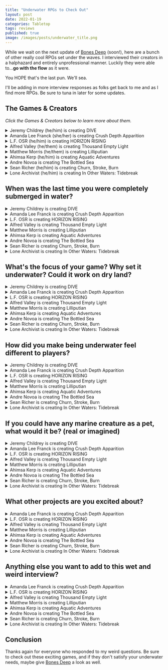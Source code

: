 ```yaml
---
title: "Underwater RPGs to Check Out"
layout: post
date: 2022-01-19
categories: Tabletop
tags: reviews
published: true
image: /images/posts/underwater_title.png
---
```


While we wait on the next update of [Bones Deep](https://davidschirduan.itch.io/bones-deep) (soon!), here are a bunch of other really cool RPGs set under the waves. I interviewed their creators in a halphazard and entirely unprofessional manner. Luckily they were able to...**go with the flow** as it were.

You HOPE that's the last pun. We'll sea. 

I'll be adding in more interview responses as folks get back to me and as I find more RPGs. Be sure to tuna in later for some updates. 

## The Games & Creators
*Click the Games & Creators below to learn more about them.*

<details>
  <summary>Jeremy Childrey (he/him) is creating DIVE</summary>
  <p><img src="https://technicalgrimoire.com/images/posts/underwater_dive.jpg" alt="images/posts/underwater_dive.jpg" class="leftSmallImg"></p>
  <p>"Aquatic Horror on the High Seas using Mothership's Panic Engine."</p>
  <p><a href="https://www.kickstarter.com/projects/526878157/dive-1"><strong>Kickstarter</strong></a></p>
  <p><strong>Twitter</strong>: <a href="https://twitter.com/GordinaakGames/">@GordinaakGames</a></p>
</details>
<details>
  <summary>Amanda Lee Franck (she/her) is creating Crush Depth Apparition</summary>
  <p><img src="https://technicalgrimoire.com/images/posts/underwater_crushdepth.jpg" alt="images/posts/underwater_crushdepth.jpg" class="leftSmallImg"></p>
  <p>"A game of survival horror on a haunted submarine."</p>
  <p><a href="https://www.zinemonth.com/zine/crush-depth-apparition"><strong>ZIMO page</strong></a></p>
  <p><a href="https://mailchi.mp/976fee0699d5/garbagebarge"><strong>Mailing List</strong></a></p>
  <p><strong>Twitter</strong>: <a href="https://twitter.com/annabelle_lee">@annabelle_lee</a></p>
</details>
<details>
  <summary>L.F. OSR (he/him) is creating HORIZON RISING</summary>
  <p><img src="https://technicalgrimoire.com/images/posts/underwater_horizon.jpg" alt="images/posts/underwater_horizon.jpg" class="leftSmallImg"></p>
  <p>"A sinking system-neutral sandbox setting sourcebook."</p>
  <p><a href="http://kck.st/3FcY8eN"><strong>Kickstarter</strong></a></p>
  <p><strong>Twitter</strong>: <a href="https://twitter.com/lf_osr">@lf_osr</a></p>
</details>
<details>
  <summary>Alfred Valley (he/them) is creating Thousand Empty Light</summary>
  <p><img src="https://technicalgrimoire.com/images/posts/underwater_thousand.jpg" alt="images/posts/underwater_thousand.jpg" class="leftSmallImg"></p>
  <p>"A solo Mothership RPG psychedelic-xerox adventure."</p>
  <p><a href="https://www.kickstarter.com/projects/alfredvalley/thousand-empty-light"><strong>Kickstarter</strong></a></p>
  <p><strong>Twitter</strong>: <a href="https://twitter.com/ValleyOfAlfred">@ValleyOfAlfred</a></p>
  <p><a href="http://alfredvalley.itch.io/"><strong>Itch Page</strong></a></p>
</details>
<details>
  <summary>Matthew Morris (he/them) is creating Lilliputian</summary>
  <p><img src="https://technicalgrimoire.com/images/posts/underwater_lilliputian.png" alt="images/posts/underwater_lilliputian.png" class="leftSmallImg"></p>
  <p>"Adventure on the Open Seas!"</p>
  <p><a href="https://manarampmatt.itch.io/lilliputian"><strong>Itch Page</strong></a></p>
  <p><strong>Twitter</strong>: <a href="https://twitter.com/manarampmatt">@manarampmatt</a></p>
</details>
<details>
  <summary>Ahimsa Kerp (he/him) is creating Aquatic Adventures</summary>
  <p><img src="https://technicalgrimoire.com/images/posts/underwater_adventures.jpg" alt="images/posts/underwater_adventures.jpg" class="leftSmallImg"></p>
  <p>"Spells, items, classes, monsters, and adventures for Old School Essentials."</p>
  <p><a href="https://www.backerkit.com/call_to_action/13eba270-87ca-40ba-bde2-65783b7aae31/landing"><strong>Backerkit Signups</strong></a></p>
  <p><strong>Twitter</strong>: <a href="https://twitter.com/ahimsakerp">@ahimsakerp</a></p>
</details>
<details>
  <summary>Andre Novoa is creating The Bottled Sea</summary>
  <p><img src="https://technicalgrimoire.com/images/posts/underwater_bottled.jpg" alt="images/posts/underwater_bottled.jpg" class="leftSmallImg"></p>
  <p>"An aquatic setting that burrows inspiration from Waterworld, The Drowned World, A Canticle for Leibowitz and New Weird fiction."</p>
  <p><a href="https://www.kickstarter.com/projects/andrenovoa/hex-n-screen-undying-sands-bottled-sea"><strong>Kickstarter</strong></a></p>
  <p><strong>Twitter</strong>: <a href="https://twitter.com/GamesOmnivorous">@GamesOmnivorous</a></p>
</details>
<details>
  <summary>Sean Richer (he/him) is creating Churn, Stroke, Burn</summary>
  <p><img src="https://technicalgrimoire.com/images/posts/underwater_churn.jpg" alt="images/posts/underwater_churn.jpg" class="leftSmallImg"></p>
  <p><a href="https://www.facebook.com/orbitalintelligence"><strong>Facebook Page</strong></a></p>
  <p><strong>Twitter</strong>: <a href="https://twitter.com/HypatiasAngst">@HypatiasAngst</a></p>
</details>
<details>
  <summary>Lone Archivist (he/him) is creating In Other Waters: Tidebreak </summary>
  <p><img src="https://technicalgrimoire.com/images/posts/underwater_tidebreak.jpg" alt="images/posts/underwater_tidebreak.jpg" class="leftSmallImg"></p>
  <p>"Explore and study the oceanic world of Gliese 667Cc in a new module for the Mothership Sci-Fi Horror RPG."</p>
  <p><a href="https://www.kickstarter.com/projects/lonearchivist/iow-tidebreak"><strong>Kickstarter</strong></a></p>
  <p><strong>Twitter</strong>: <a href="https://twitter.com/LoneArchivist">@LoneArchivist</a></p>
</details>

## When was the last time you were completely submerged in water?

<details>
  <summary>Jeremy Childrey is creating DIVE</summary>
  <p>'August 2021</p>
</details>
<details>
  <summary>Amanda Lee Franck is creating Crush Depth Apparition</summary>
  <p>Last month in the Ida Crown Natatorium</p>
</details>
<details>
  <summary>L.F. OSR is creating HORIZON RISING</summary>
  <p>I have a reoccurring nightmare of being miles underwater with no sea floor to be seen - so if that counts, a few nights ago! </p>
</details>
<details>
  <summary>Alfred Valley is creating Thousand Empty Light</summary>
  <p>I went to an indoor water park last summer. I got stuck going around the lazy river on a rubber ring with a baby (mine) sitting on my lap. Eventually after going round and round a fair times my partner found us and rescued me.</p>
</details>
<details>
  <summary>Matthew Morris is creating Lilliputian</summary>
  <p>Ha, this past summer. My parents got a pool and I took my one year old swimming every week. She loved it when I'd go underwater and pop up making a funny face.</p>
</details>
<details>
  <summary>Ahimsa Kerp is creating Aquatic Adventures</summary>
  <p>The last time I went swimming; probably August 2021.</p>
</details>
<details>
  <summary>Andre Novoa is creating The Bottled Sea</summary>
  <p>Err... in the summer! Beach in the south of Portugal, where i'm from.</p>
</details>
<details>
  <summary>Sean Richer is creating Churn, Stroke, Burn</summary>
  <p>November 2019, southern short of Kauai</p>
</details>
<details>
  <summary>Lone Archivist is creating In Other Waters: Tidebreak </summary>
  <p>Ages. Probably pre-pandemic.</p>
</details>

## What's the focus of your game? Why set it underwater? Could it work on dry land?

<details>
  <summary>Jeremy Childrey is creating DIVE</summary>
  <p>First, I think underwater stuff is hard because of the lack of content out there, I aim to fix that. Additionally, DIVE is meant to emulate any aquatic horror movie and the first Adventure From The Deepest Trenches includes an Island generator.</p>
</details>
<details>
  <summary>Amanda Lee Franck is creating Crush Depth Apparition</summary>
  <p>I keep being interested in boat based micro settings & a submarine is the most dangerous boat possible (kinda pre-sunk). The focus of the game is trying keep the submarine together while dealing with both real world and paranormal dangers.</p>
  <p>It couldn't work on dry land (you could maybe run it in a spaceship? It's going to be pretty early 1900s submarine specific though).</p>
</details>
<details>
  <summary>L.F. OSR is creating HORIZON RISING</summary>
  <p>It starts out pretty dry! The setting is surrounded by a mysterious growing wall of water that threatens to crash down upon the entire realm, this is more or less a metaphor for the overwhelming feeling of dread that has developed within me when observing the real world around me. Things aren't all doom and gloom, though!</p>
</details>
<details>
  <summary>Alfred Valley is creating Thousand Empty Light</summary>
  <p>Setting Thousand Empty Light underwater was prompted by two separate things: daydreaming about Doggerland, and poring over reports of cave diving mishaps.</p>
  <p>The adventure takes place in an industrial setting - an abandoned, pressurised subsea tunnel whose real purpose is never stated. It is designed as a solo experience for Mothership and casts the player as a lamplighter, a lone operator tasked with entering the tunnel and restoring power and light section by section.</p>
  <p>Being underwater is important because a) the deep is dark and terrifying, and b) it means I can play with real-world complications that arise from working in a pressurised environment.</p>
</details>
<details>
  <summary>Matthew Morris is creating Lilliputian</summary>
  <p>So, Lilliputian is a game all about open sea travel and exploration. Built on the chassis of Mausritter, this game focuses on the naval adventures on the little folk of Lilliput. Their island home is secluded and they, as a culture, want to expand into the world as a whole. The game will feature rules for seafaring, random sea generators, random island tables for on-land exploration, and a host of scary sea monsters.  </p>
</details>
<details>
  <summary>Ahimsa Kerp is creating Aquatic Adventures</summary>
  <p>One of the things I love about RPGs is exploration of the unknown and what is more unknown than the deep sea? The focus is to be a complete sourcebook for any underwater adventure--the real centerpiece is an adventure exploring a flooded underworld. I don't think it could work on dry land, since the entire focus is on being underwater.</p>
</details>
<details>
  <summary>Andre Novoa is creating The Bottled Sea</summary>
  <p>Think of it as a weird psychedelic waterworld of sorts. The main concept behind it is that the characters are sucked into it through a wormhole (like a Bermuda Triangle sort of thing) and then, once there, they have to find a way out. It wouldn't work on dry land. Actually, the whole point of the setting is to FIND dry land (rebranded to Solid Ground)!</p>
</details>
<details>
  <summary>Sean Richer is creating Churn, Stroke, Burn</summary>
  <p>It's underwater, technically in tunnels. It's also over water, in a journey across time to find the source of a living storm; sailors believe a demon whale sleeps beneath the waves. It's also in-between because there's a maze at the eye of the storm that's permanently reconfiguring. It's wild. The whole thing is linked to a "Drain Die" that uses the DCC Dice Chain and steps up day over day... so the storm is getting more and more absurd, 2 weeks in... it is utter chaos</p>
</details>
<details>
  <summary>Lone Archivist is creating In Other Waters: Tidebreak </summary>
  <p>I have a deep love of the ocean that stems from 90's/00's Nat Geo documentaries. So when In Other Waters came out on Switch I jumped on playing that. And afterward, all I could think about was how to port it to the table. There are a lot of parallels between space and underwater (suits, oxygen, ships, etc.) so it seemed like a natural fit.</p>
  <p>Because the game is primarily about exploring the depths of the ocean, it wouldn't work quite as well on dry land. Much of the focus is on how the creatures and ecology Gliese 667Cc in interacts. So concepts such as crush depth and currents to a dry land setting wouldn't translate well.</p>
</details>

## How did you make being underwater feel different to players?

<details>
  <summary>Jeremy Childrey is creating DIVE</summary>
  <p>Its very dangerous! It comes with a lot of consequences for mistakes, you have to be careful how fast you ascend, for instance.</p>
</details>
<details>
  <summary>Amanda Lee Franck is creating Crush Depth Apparition</summary>
  <p>I'm doing research about the environment on board submarines (sounds, smells, temperatures) and I'm planning a submarine map/character sheet that will have information about how the submarine works and how to fix it when it breaks. Also you can't see out of a submarine, you can only hear what's out there and make guesses. So a hexmap of the ocean  is only revealed to players via the things they can pick up on passive sonar & such.</p>
</details>
<details>
  <summary>L.F. OSR is creating HORIZON RISING</summary>
  <p>The sense of pressure being created by the unrelenting force of the seas, creating a bit of a ticking clock mechanic introduced by the setting itself.</p>
</details>
<details>
  <summary>Alfred Valley is creating Thousand Empty Light</summary>
  <p>Mothership’s Panic table, which is usually rolled on when things go bad, has been replaced with PANIC - Pneumatic And Narcotic Incident Chart - and its complications reflect possible symptoms of decompression sickness (aka the bends) and nitrogen narcosis.</p>
  <p>The procedure for moving through the tunnel makes the player check the PANIC reference at the end of each section so the effect of being at depth complicates things more and more as they go along.</p>
  <p>The other hazards in the adventure reflect being underwater and the sea constantly trying to get in - corrosive water, alien crabs, unspecified cephalopods, etc.</p>
</details>
<details>
  <summary>Matthew Morris is creating Lilliputian</summary>
  <p>With systems like B/X D&D, AD&D and their clones like Old School Essentials; there are rules for nautical adventures but I've never seen them used. Into the Odd also has some rules for this sort of thing but again, I have rarely seen it employed. What I am seeking to accomplish with Lilliputian is a game were the basic and main "overland travel" or "sandbox world" is the open seas.</p>
  <p>Functionally it will feel like a wilderness exploration game but with all the tension and craziness that comes with being on a boat in a vast and deadly unknown. Mechanics for weather, speed of sailing, cabin fever, stress, and others like this will make it feel real for PCs. </p>
</details>
<details>
  <summary>Ahimsa Kerp is creating Aquatic Adventures</summary>
  <p>Mechanics do help. Neither of our primate instincts of stabbing things and burning things  work anymore. So we have pages of underwater rules accounting for everything from pressure to swimming to what spells still work underwater. But it is the motifs, things like kelp forests and sunken ships and schools of beautiful creatures flitting by. that really make it feel real and different.</p>
</details>
<details>
  <summary>Andre Novoa is creating The Bottled Sea</summary>
  <p>Players are not exactly underwater, but always afloat and kinda... terrified of the water and the weird things that come out of it - such as bizarre fish, monstrous creatures and all sorts of odd salvage. The setting is presented as a bunch of physical hex tiles and a GM screen detailing descriptions for them. As the players explore, the GM pulls a random hex from a bag and the map of the setting is actually formed during play. And then.. there's weather events that can change the tiles around or sink them entirely! This tries to simulate a sensation of "ocean vastness" and being lost therein.</p>
</details>
<details>
  <summary>Sean Richer is creating Churn, Stroke, Burn</summary>
  <p>Underwater? OH YEAH THE TUNNELS AND THE MAZE. There's air pressure differences, it becomes harder to focus, water is rushing in all directions. I blend thematic and mechanical for a lot of it. It's one thing to know the ship is going down, it's a whole other thing to know there's a leak and there's nothing you can do to find it.</p>
  <p>the maze though.. THE MAZE is waterspout of destruction, wind, water, waves, moving through it means that water levels are constantly shifting and chaos is ensuing. we've split apart the maze into happenings, location elements, and chaos; so no two parties are going to experience the sunken madness the same way.</p>
  <p>We mostly lean on descriptions</p>
</details>
<details>
  <summary>Lone Archivist is creating In Other Waters: Tidebreak </summary>
  <p>Trying to do a bit of both. We're using a lot of narrative descriptors for the environment and creatures, using evocative art, and even the color scheme. We're also deploying new mechanics to focus on what a dive feels like. Using supply levels for things like oxygen, power, depth pressure, to focus in on how alien the environment around you is.</p>
</details>

## If you could have any marine creature as a pet, what would it be? (real or imagined)

<details>
  <summary>Jeremy Childrey is creating DIVE</summary>
  <p>An Octopus for sure!</p>
</details>
<details>
  <summary>Amanda Lee Franck is creating Crush Depth Apparition</summary>
  <p>I made friends with a carp in a lake once (gave him a piece of my toast every morning). I hope he's still out there being big & calm. I'd like to have a lake friend again.</p>
</details>
<details>
  <summary>L.F. OSR is creating HORIZON RISING</summary>
  <p>I wouldn't mind teaming up with a whale to take revenge on poachers.</p>
</details>
<details>
  <summary>Alfred Valley is creating Thousand Empty Light</summary>
  <p>Terrible Claw Lobster. This critter has two claws that are different lengths and resemble chainsaws. Extra points for having ‘terrible’ in the name.</p>
</details>
<details>
  <summary>Matthew Morris is creating Lilliputian</summary>
  <p>Without a doubt it would be a Sea Otter! Freaking cute and super smart...</p>
</details>
<details>
  <summary>Ahimsa Kerp is creating Aquatic Adventures</summary>
  <p>I am fascinated by the deep sea creatures, so sign me up for a pet angler fish or glass octopus.</p>
</details>
<details>
  <summary>Andre Novoa is creating The Bottled Sea</summary>
  <p>Gonna go with Bioluminescent Hydrozoa, one of the many wonderful creatures of the Bottled Sea.</p>
</details>
<details>
  <summary>Sean Richer is creating Churn, Stroke, Burn</summary>
  <p>Real: Narhwal.</p>
  <p>Imagined: Narwhal.</p>
</details>
<details>
  <summary>Lone Archivist is creating In Other Waters: Tidebreak </summary>
  <p>Great question. Probably either the little guy on the cover of Tidebreak or a sea turtle.</p>
</details>

## What other projects are you excited about?

<details>
  <summary>Amanda Lee Franck is creating Crush Depth Apparition</summary>
  <p>Alfred valley's <a href="https://mobile.twitter.com/ValleyOfAlfred/status/1479469920035483651">Thousand Empty Light</a>. Just the title is so good.</p>
</details>
<details>
  <summary>L.F. OSR is creating HORIZON RISING</summary>
  <p>All of them! <a href="https://www.zinemonth.com/zine/barkeep-on-the-borderlands-a-pubcrawl-pointcrawl-adventure">Barkeep on the Borderlands</a> looks outstanding, <a href="https://www.zinemonth.com/zine/flip-1">FLIP</a> looks so creative, <a href="https://www.zinemonth.com/zine/demonsbane-the-rod-of-night">Demonsbane</a>, <a href="https://www.zinemonth.com/zine/fairyland">Fairyland</a> - there's too many to choose!</p>
</details>
<details>
  <summary>Alfred Valley is creating Thousand Empty Light</summary>
  <p><a href="https://www.zinemonth.com/zine/crush-depth-apparition">Crush Depth Apparition</a> (Amanda Lee Franck), <a href="https://albi13.itch.io/the-royal-cartographer">The Royal Cartographer</a> (Albi13), <a href="https://www.zinemonth.com/zine/9-lives-to-valhalla">9 Lives to Valhalla</a> (Gem Room Games), <a href="https://www.zinemonth.com/zine/demonsbane-the-rod-of-night">Demonsbane</a> (Perplexing Ruins), <a href="https://www.zinemonth.com/zine/the-bloodfields-at-blackstar-station">The Bloodfields at Blackstar Station</a> (Christian Sorrell)</p>
</details>
<details>
  <summary>Matthew Morris is creating Lilliputian</summary>
  <p>Thalassa by Roberto Bisceglie, Sky Worthy by A Couple of Drakes, Barkeep on the Borderlands by W.F. Smith, Demonsbane by Perplexing Ruins, Vortex Isles by Brooklet Games, Axian Library by Giuseppe Rotondo, Igor Piccirillo, and am super stoked for Oak Pasture #1 by Rene of Pen, Paper, Dice (its for Mausritter)... but gosh, there is so much good stuff and I'll be for sure checking out all the Mothership stuff too!</p>
</details>
<details>
  <summary>Ahimsa Kerp is creating Aquatic Adventures</summary>
  <p>The new <a href="https://www.kickstarter.com/projects/planarcompass/planar-compass-issue-3">Planar Compass</a> zine looks dope. And everything L.F. OSR does is worth checking out.</p>
</details>
<details>
  <summary>Andre Novoa is creating The Bottled Sea</summary>
  <p>Too many to list. Sorry! Don't want to leave anyone out.</p>
</details>
<details>
  <summary>Sean Richer is creating Churn, Stroke, Burn</summary>
  <p>Noora's project "CHALICE" is going to be awesome! LET'S FIND THAT GRAIL!. Amanda Lee Franck's CRUSH DEPTH IS ALSO UNDER WATER AND LOOKING TO BE COOL (Also Amanda is doing 3 pieces for CHURN STROKE BURN)</p>
</details>
<details>
  <summary>Lone Archivist is creating In Other Waters: Tidebreak </summary>
  <p>I am very excited for [Knights of Lazarus](https://www.kickstarter.com/projects/marcoserrano/knights-of-lazarus) by Spicy Tuna RPG. Swords in space. What more could you want.</p>
</details>

## Anything else you want to add to this wet and weird interview?

<details>
  <summary>Amanda Lee Franck is creating Crush Depth Apparition</summary>
  <p>I just want to say I'm really glad that we're doing a non-kickstarter zine month and maybe eventually we'll all be in like 5 collectives and living in some kinda zine based utopia. Everything has been so hard and dour and I am trying to cling to any hopeful stuff at all and all the community work around this project has been a real hopeful thing.</p>
</details>
<details>
  <summary>L.F. OSR is creating HORIZON RISING</summary>
  <p>I'm really grateful for anyone taking an interest in any of the projects mentioned here. As someone that played a lot of video games as a child, I can certainly say water-based levels are a love-hate type of deal, but there are some genuinely creative ideas being introduced here and I know there's a lot of fun to be had! Now, where did I put my wet-suit...</p>
</details>
<details>
  <summary>Alfred Valley is creating Thousand Empty Light</summary>
  <p>I’ve commissioned <a href="https://twitter.com/GusBeforeChrist">Gus BC</a> to make a soundtrack for the adventure with this brief: ‘weird motorik sci-fi dungeon music’. It’s still being made but it sounds awesome so far. There’ll be a limited run of tape cassettes that’ll also feature an extra area of the tunnel to be explored as part of the packaging.</p>
</details>
<details>
  <summary>Matthew Morris is creating Lilliputian</summary>
  <p>Lilliputian is a stand alone system and thus can use any system neutral nautical settings and is pretty easily convertible to other systems. The beauty is that this game is compatible with Mausriter and requires no conversion at all to run in that mousey world. It is also compatible with Cairn and Into the Odd with only minor changes (i.e. the Lilliputians are not mouse sized but rather human sized).    </p>
</details>
<details>
  <summary>Ahimsa Kerp is creating Aquatic Adventures</summary>
  <p>The <a href="https://www.zinemonth.com/zine/old-school-and-cool-3">Knight Owl Zimo zine</a> is actually more late game focused, bringing great power to the late game. In March, we'll start Aquatic Adventures. It will have a zine written by a bunch of luminaries in the field. Also, we will be releasing another book written by an amazing writer set in the seas later this year.</p>
</details>
<details>
  <summary>Andre Novoa is creating The Bottled Sea</summary>
  <p>Well, the Bottled Sea kickstarter campaign is live right now, as we speak. So, maybe <a href="https://www.kickstarter.com/projects/andrenovoa/hex-n-screen-undying-sands-bottled-sea">check it out</a> and see it for yourself?</p>
</details>
<details>
  <summary>Sean Richer is creating Churn, Stroke, Burn</summary>
  <p>Honestly! This is a follow up to 2 worm 2 furious so you should REALLY play that.</p>
</details>
<details>
  <summary>Lone Archivist is creating In Other Waters: Tidebreak </summary>
  <p>Yeah! My collaborator on Tidebreak, Gareth (@JumpOvertheAge), has a new project coming out soon called [Citizen Sleeper](https://twitter.com/CitizenSleeper). It's a love letter to sci-fi TTRPGs and has some cool mechanics in it. Check it out!</p>
</details>

## Conclusion

Thanks again for everyone who responded to my weird questions. Be sure to check out these exciting games, and if they don't satisfy your underwater needs, maybe give [Bones Deep](https://davidschirduan.itch.io/bones-deep) a look as well.